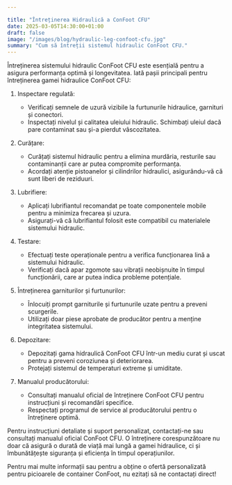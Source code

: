 ```yaml
---

title: "Întreținerea Hidraulică a ConFoot CFU"  
date: 2025-03-05T14:30:00+01:00  
draft: false  
image: "/images/blog/hydraulic-leg-confoot-cfu.jpg"  
summary: "Cum să întreții sistemul hidraulic ConFoot CFU."  
---
```


Întreținerea sistemului hidraulic ConFoot CFU este esențială pentru a asigura performanța optimă și longevitatea. Iată pașii principali pentru întreținerea gamei hidraulice ConFoot CFU:

1. Inspectare regulată:
   - Verificați semnele de uzură vizibile la furtunurile hidraulice, garnituri și conectori.
   - Inspectați nivelul și calitatea uleiului hidraulic. Schimbați uleiul dacă pare contaminat sau și-a pierdut vâscozitatea.

2. Curățare:
   - Curățați sistemul hidraulic pentru a elimina murdăria, resturile sau contaminanții care ar putea compromite performanța.
   - Acordați atenție pistoanelor și cilindrilor hidraulici, asigurându-vă că sunt liberi de reziduuri.

3. Lubrifiere:
   - Aplicați lubrifiantul recomandat pe toate componentele mobile pentru a minimiza frecarea și uzura.
   - Asigurați-vă că lubrifiantul folosit este compatibil cu materialele sistemului hidraulic.

4. Testare:
   - Efectuați teste operaționale pentru a verifica funcționarea lină a sistemului hidraulic.
   - Verificați dacă apar zgomote sau vibrații neobișnuite în timpul funcționării, care ar putea indica probleme potențiale.

5. Întreținerea garniturilor și furtunurilor:
   - Înlocuiți prompt garniturile și furtunurile uzate pentru a preveni scurgerile.
   - Utilizați doar piese aprobate de producător pentru a menține integritatea sistemului.

6. Depozitare:
   - Depozitați gama hidraulică ConFoot CFU într-un mediu curat și uscat pentru a preveni coroziunea și deteriorarea.
   - Protejați sistemul de temperaturi extreme și umiditate.

7. Manualul producătorului:
   - Consultați manualul oficial de întreținere ConFoot CFU pentru instrucțiuni și recomandări specifice.
   - Respectați programul de service al producătorului pentru o întreținere optimă.

Pentru instrucțiuni detaliate și suport personalizat, contactați-ne sau consultați manualul oficial ConFoot CFU. O întreținere corespunzătoare nu doar că asigură o durată de viață mai lungă a gamei hidraulice, ci și îmbunătățește siguranța și eficiența în timpul operațiunilor.

Pentru mai multe informații sau pentru a obține o ofertă personalizată pentru picioarele de container ConFoot, nu ezitați să ne contactați direct!